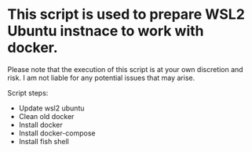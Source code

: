 # This script is used to prepare WSL2 Ubuntu instnace to work with docker.

Please note that the execution of this script is at your own discretion and risk. I am not liable for any potential issues that may arise.

Script steps:

-   Update wsl2 ubuntu
-   Clean old docker
-   Install docker
-   Install docker-compose
-   Install fish shell
